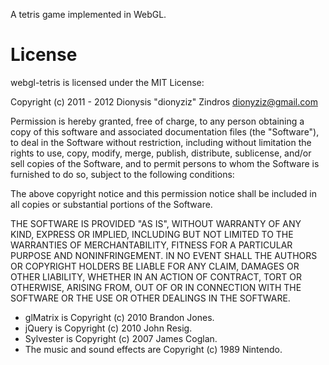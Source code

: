 A tetris game implemented in WebGL.

License
=======
webgl-tetris is licensed under the MIT License:

Copyright (c) 2011 - 2012 Dionysis "dionyziz" Zindros <dionyziz@gmail.com>

Permission is hereby granted, free of charge, to any person obtaining a copy of this software and associated documentation files (the "Software"), to deal in the Software without restriction, including without limitation the rights to use, copy, modify, merge, publish, distribute, sublicense, and/or sell copies of the Software, and to permit persons to whom the Software is furnished to do so, subject to the following conditions:

The above copyright notice and this permission notice shall be included in all copies or substantial portions of the Software.

THE SOFTWARE IS PROVIDED "AS IS", WITHOUT WARRANTY OF ANY KIND, EXPRESS OR IMPLIED, INCLUDING BUT NOT LIMITED TO THE WARRANTIES OF MERCHANTABILITY, FITNESS FOR A PARTICULAR PURPOSE AND NONINFRINGEMENT. IN NO EVENT SHALL THE AUTHORS OR COPYRIGHT HOLDERS BE LIABLE FOR ANY CLAIM, DAMAGES OR OTHER LIABILITY, WHETHER IN AN ACTION OF CONTRACT, TORT OR OTHERWISE, ARISING FROM, OUT OF OR IN CONNECTION WITH THE SOFTWARE OR THE USE OR OTHER DEALINGS IN THE SOFTWARE.

 * glMatrix is Copyright (c) 2010 Brandon Jones.
 * jQuery is Copyright (c) 2010 John Resig.
 * Sylvester is Copyright (c) 2007 James Coglan.
 * The music and sound effects are Copyright (c) 1989 Nintendo.
